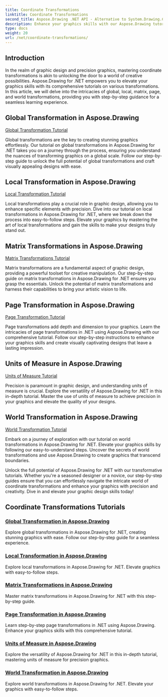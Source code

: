 ```yaml
---
title: Coordinate Transformations
linktitle: Coordinate Transformations
second_title: Aspose.Drawing .NET API - Alternative to System.Drawing.Common
description: Enhance your graphics skills with our Aspose.Drawing tutorials. Explore global, local, matrix, page, and world transformations, mastering precision graphics in .NET.
type: docs
weight: 20
url: /net/coordinate-transformations/
---
```


## Introduction

In the realm of graphic design and precision graphics, mastering coordinate transformations is akin to unlocking the door to a world of creative possibilities. Aspose.Drawing for .NET empowers you to elevate your graphics skills with its comprehensive tutorials on various transformations. In this article, we will delve into the intricacies of global, local, matrix, page, and world transformations, providing you with step-by-step guidance for a seamless learning experience.

## Global Transformation in Aspose.Drawing
[Global Transformation Tutorial](./global-transformation/)

Global transformations are the key to creating stunning graphics effortlessly. Our tutorial on global transformations in Aspose.Drawing for .NET takes you on a journey through the process, ensuring you understand the nuances of transforming graphics on a global scale. Follow our step-by-step guide to unlock the full potential of global transformations and craft visually appealing designs with ease.

## Local Transformation in Aspose.Drawing
[Local Transformation Tutorial](./local-transformation/)

Local transformations play a crucial role in graphic design, allowing you to enhance specific elements with precision. Dive into our tutorial on local transformations in Aspose.Drawing for .NET, where we break down the process into easy-to-follow steps. Elevate your graphics by mastering the art of local transformations and gain the skills to make your designs truly stand out.

## Matrix Transformations in Aspose.Drawing
[Matrix Transformations Tutorial](./matrix-transformations/)

Matrix transformations are a fundamental aspect of graphic design, providing a powerful toolset for creative manipulation. Our step-by-step guide on matrix transformations in Aspose.Drawing for .NET ensures you grasp the essentials. Unlock the potential of matrix transformations and harness their capabilities to bring your artistic vision to life.

## Page Transformation in Aspose.Drawing
[Page Transformation Tutorial](./page-transformation/)

Page transformations add depth and dimension to your graphics. Learn the intricacies of page transformations in .NET using Aspose.Drawing with our comprehensive tutorial. Follow our step-by-step instructions to enhance your graphics skills and create visually captivating designs that leave a lasting impression.

## Units of Measure in Aspose.Drawing
[Units of Measure Tutorial](./units-of-measure/)

Precision is paramount in graphic design, and understanding units of measure is crucial. Explore the versatility of Aspose.Drawing for .NET in this in-depth tutorial. Master the use of units of measure to achieve precision in your graphics and elevate the quality of your designs.

## World Transformation in Aspose.Drawing
[World Transformation Tutorial](./world-transformation/)

Embark on a journey of exploration with our tutorial on world transformations in Aspose.Drawing for .NET. Elevate your graphics skills by following our easy-to-understand steps. Uncover the secrets of world transformations and use Aspose.Drawing to create graphics that transcend boundaries.

Unlock the full potential of Aspose.Drawing for .NET with our transformative tutorials. Whether you're a seasoned designer or a novice, our step-by-step guides ensure that you can effortlessly navigate the intricate world of coordinate transformations and enhance your graphics with precision and creativity. Dive in and elevate your graphic design skills today!
## Coordinate Transformations Tutorials
### [Global Transformation in Aspose.Drawing](./global-transformation/)
Explore global transformations in Aspose.Drawing for .NET, creating stunning graphics with ease. Follow our step-by-step guide for a seamless experience.
### [Local Transformation in Aspose.Drawing](./local-transformation/)
Explore local transformations in Aspose.Drawing for .NET. Elevate graphics with easy-to-follow steps.
### [Matrix Transformations in Aspose.Drawing](./matrix-transformations/)
Master matrix transformations in Aspose.Drawing for .NET with this step-by-step guide.
### [Page Transformation in Aspose.Drawing](./page-transformation/)
Learn step-by-step page transformations in .NET using Aspose.Drawing. Enhance your graphics skills with this comprehensive tutorial.
### [Units of Measure in Aspose.Drawing](./units-of-measure/)
Explore the versatility of Aspose.Drawing for .NET in this in-depth tutorial, mastering units of measure for precision graphics.
### [World Transformation in Aspose.Drawing](./world-transformation/)
Explore world transformations in Aspose.Drawing for .NET. Elevate your graphics with easy-to-follow steps.